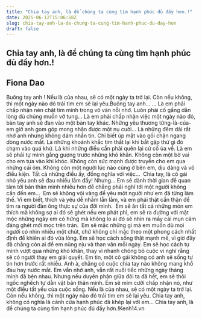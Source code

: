 ```yaml
---
title: "Chia tay anh, là để chúng ta cùng tìm hạnh phúc đủ đầy hơn.!"
date: 2025-06-12T15:06:58Z
slug: chia-tay-anh-la-de-chung-ta-cung-tim-hanh-phuc-du-day-hon
draft: false
---
```


## Chia tay anh, là để chúng ta cùng tìm hạnh phúc đủ đầy hơn.!

## Fiona Dao

Buông tay anh !​​ 
Nếu là của nhau, sẽ có một ngày ta trở lại. Còn nếu không, thì một ngày nào đó trái tim em sẽ lại yêu.​Buông tay anh...​ ​... Là em phải chấp nhận nén chặt tim mình trong vô vàn nỗi nhớ. Luôn phải cố gắng dằn lòng dù chúng muốn vỡ tung...​ ​Là em phải chấp nhận việc một ngày nào đó, bàn tay anh sẽ đan vào một bàn tay khác. Những yêu thương từng-là-của-em giờ anh gom góp mong nhận được một nụ cười...​ ​Là những đêm dài rất nhớ anh nhưng không dám nhắn tin. Chỉ biết úp mặt vào gối chặn ngang dòng nước mắt.​ ​Là những khoảnh khắc tim thắt lại khi bắt gặp thứ gì đó chạm vào quá khứ. Là khi những điều cần phải quên lại cứ cố ùa về.​ ​Là em sẽ phải tự mình gắng gượng trước những khó khăn. Không còn một bờ vai cho em tựa vào khi khóc. Không còn sức mạnh được truyền cho em qua những cái ôm. Không còn một người lúc nào cũng ở bên em, dịu dàng và vô điều kiện.​ ​Tất cả những điều ấy, đồng nghĩa với việc... ​ ​Chia tay, là cô gái nhỏ yêu anh sẽ đau nhiều lắm đấy!​ ​Nhưng...​ ​Em sẽ dành thời gian để quan tâm tới bản thân mình nhiều hơn để chẳng phải nghĩ tới một người không cần đến em… ​ ​Em sẽ không vội vàng để yêu một người như em đã từng làm thế. Vì em biết, thích và yêu dễ nhầm lẫn lắm, và em phải thật cẩn thận để tìm ra người đàn ông thực sự của đời mình.​ ​ ​Em sẽ ăn tất cả những món em thích mà không sợ ai đó sẽ ghét nếu em phát phì, em sẽ ra đường với mặt mộc những ngày em có hứng mà không lo ai đó sẽ nhìn ra mấy cái mụn cám đáng ghét mới mọc trên trán. ​ ​Em sẽ mặc những gì mà em muốn dù mọi người có nhìn nhiều một chút, chứ không chỉ mặc theo một phong cách nhất định để khiên ai đó vừa lòng.​ ​Em sẽ học cách sống thật mạnh mẽ, vì giờ đây đã chẳng còn ai để em nũng nịu và than vãn mỗi ngày. Em sẽ học cách tự mình vượt qua những khó khăn, thay vì nhanh chóng bỏ cuộc vì nghĩ rằng sẽ có người thay em giải quyết. Em tin, một cô gái không có anh sẽ sống tự tin hơn trước rất nhiều.​ ​Anh à, chẳng có cuộc chia tay nào không mang khổ đau hay nước mắt.​ ​Em vẫn nhớ anh, vẫn rất nuối tiếc những ngày tháng mình đã bên nhau. Nhưng nếu duyên phận giữa đôi ta đã hết, em sẽ thôi ngốc nghếch tự dằn vặt bản thân mình. Em sẽ mỉm cười chấp nhận nó, như một điều tất yếu của cuộc sống.​ ​Nếu là của nhau, sẽ có một ngày ta trở lại. Còn nếu không, thì một ngày nào đó trái tim em sẽ lại yêu.​ ​Chia tay anh, không có nghĩa là cánh cửa hạnh phúc đã khép lại với em…​ ​Chia tay anh, là để chúng ta cùng tìm hạnh phúc đủ đầy hơn.!​Kenh14.vn​